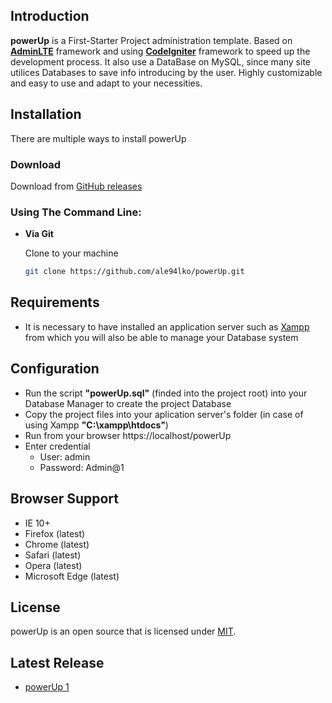 ## Introduction

**powerUp** is a First-Starter Project administration template. Based on **[AdminLTE](https://github.com/ColorlibHQ/AdminLTE)** 
framework and using **[CodeIgniter](https://github.com/ColorlibHQ/AdminLTE)** framework to speed up the development process.
It also use a DataBase on MySQL, since many site utilices Databases to save info introducing by the user.
Highly customizable and easy to use and adapt to your necessities.

## Installation

There are multiple ways to install powerUp

### Download

Download from [GitHub releases](https://github.com/ale94lko/powerUp/releases)

### Using The Command Line:

- **Via Git**

    Clone to your machine

    ```bash
    git clone https://github.com/ale94lko/powerUp.git
    ```

## Requirements

- It is necessary to have installed an application server such as [Xampp](https://github.com/ale94lko/powerUp/releases) 
from which you will also be able to manage your Database system

## Configuration

- Run the script **"powerUp.sql"** (finded into the project root) into your Database Manager to create the project Database
- Copy the project files into your aplication server's folder (in case of using Xampp **"C:\xampp\htdocs"**)
- Run from your browser https://localhost/powerUp
- Enter credential
    - User: admin 
    - Password: Admin@1

## Browser Support

- IE 10+
- Firefox (latest)
- Chrome (latest)
- Safari (latest)
- Opera (latest)
- Microsoft Edge (latest)

## License

powerUp is an open source that is licensed under [MIT](https://opensource.org/licenses/MIT).

## Latest Release

- [powerUp 1](https://github.com/ale94lko/powerUp/releases/latest)
